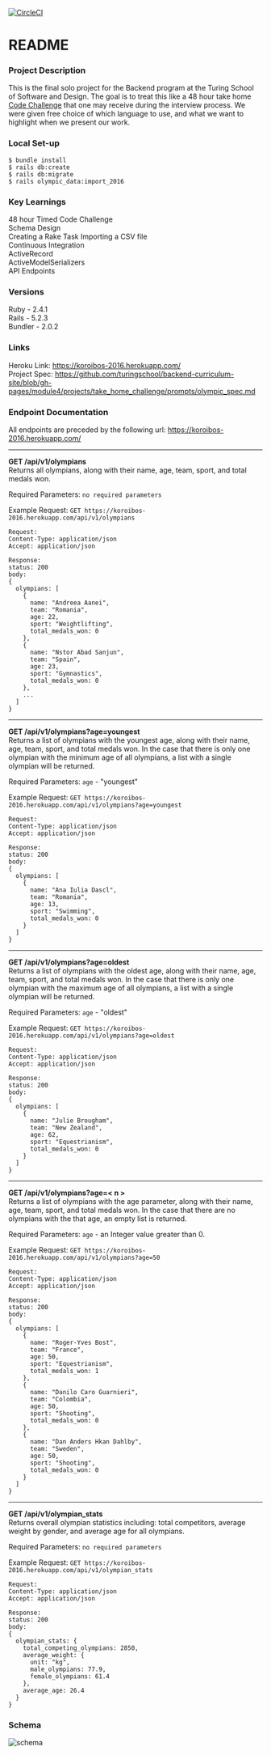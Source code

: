 [![CircleCI](https://circleci.com/gh/CSheesley/koroibos.svg?style=svg)](https://circleci.com/gh/CSheesley/koroibos)
# README


### Project Description
This is the final solo project for the Backend program at the Turing School of Software and Design. The goal is to treat this like a 48 hour take home [Code Challenge](https://github.com/turingschool/backend-curriculum-site/blob/gh-pages/module4/projects/take_home_challenge/prompts/olympic_spec.md) that one may receive during the interview process. We were given free choice of which language to use, and what we want to highlight when we present our work.

### Local Set-up
`$ bundle install`  
`$ rails db:create`  
`$ rails db:migrate`  
`$ rails olympic_data:import_2016`  

### Key Learnings
48 hour Timed Code Challenge  
Schema Design  
Creating a Rake Task
Importing a CSV file  
Continuous Integration  
ActiveRecord  
ActiveModelSerializers  
API Endpoints  

### Versions
Ruby - 2.4.1  
Rails - 5.2.3  
Bundler - 2.0.2  

### Links
Heroku Link: https://koroibos-2016.herokuapp.com/     
Project Spec: https://github.com/turingschool/backend-curriculum-site/blob/gh-pages/module4/projects/take_home_challenge/prompts/olympic_spec.md

### Endpoint Documentation
All endpoints are preceded by the following url: https://koroibos-2016.herokuapp.com/

---
**GET /api/v1/olympians**  
Returns all olympians, along with their name, age, team, sport, and total medals won.

Required Parameters:
`no required parameters`

Example Request:
`GET https://koroibos-2016.herokuapp.com/api/v1/olympians`
```
Request:
Content-Type: application/json
Accept: application/json
```
```
Response:
status: 200
body:
{
  olympians: [
    {
      name: "Andreea Aanei",
      team: "Romania",
      age: 22,
      sport: "Weightlifting",
      total_medals_won: 0
    },
    {
      name: "Nstor Abad Sanjun",
      team: "Spain",
      age: 23,
      sport: "Gymnastics",
      total_medals_won: 0
    },
    ...
  ]
}
```
---
**GET /api/v1/olympians?age=youngest**  
Returns a list of olympians with the youngest age, along with their name, age, team, sport, and total medals won. In the case that there is only one olympian with the minimum age of all olympians, a list with a single olympian will be returned.

Required Parameters:
`age` - "youngest"

Example Request:
`GET https://koroibos-2016.herokuapp.com/api/v1/olympians?age=youngest`
```
Request:
Content-Type: application/json
Accept: application/json
```
```
Response:
status: 200
body:
{
  olympians: [
    {
      name: "Ana Iulia Dascl",
      team: "Romania",
      age: 13,
      sport: "Swimming",
      total_medals_won: 0
    }
  ]
}
```
---
**GET /api/v1/olympians?age=oldest**  
Returns a list of olympians with the oldest age, along with their name, age, team, sport, and total medals won. In the case that there is only one olympian with the maximum age of all olympians, a list with a single olympian will be returned.

Required Parameters:
`age` - "oldest"

Example Request:
`GET https://koroibos-2016.herokuapp.com/api/v1/olympians?age=oldest`
```
Request:
Content-Type: application/json
Accept: application/json
```
```
Response:
status: 200
body:
{
  olympians: [
    {
      name: "Julie Brougham",
      team: "New Zealand",
      age: 62,
      sport: "Equestrianism",
      total_medals_won: 0
    }
  ]
}
```
---
**GET /api/v1/olympians?age=< n >**  
Returns a list of olympians with the age parameter, along with their name, age, team, sport, and total medals won. In the case that there are no olympians with the that age, an empty list is returned.

Required Parameters:
`age` - an Integer value greater than 0.

Example Request:
`GET https://koroibos-2016.herokuapp.com/api/v1/olympians?age=50`
```
Request:
Content-Type: application/json
Accept: application/json
```
```
Response:
status: 200
body:
{
  olympians: [
    {
      name: "Roger-Yves Bost",
      team: "France",
      age: 50,
      sport: "Equestrianism",
      total_medals_won: 1
    },
    {
      name: "Danilo Caro Guarnieri",
      team: "Colombia",
      age: 50,
      sport: "Shooting",
      total_medals_won: 0
    },
    {
      name: "Dan Anders Hkan Dahlby",
      team: "Sweden",
      age: 50,
      sport: "Shooting",
      total_medals_won: 0
    }
  ]
}
```
---
**GET /api/v1/olympian_stats**  
Returns overall olympian statistics including: total competitors, average weight by gender, and average age for all olympians.

Required Parameters:
`no required parameters`

Example Request:
`GET https://koroibos-2016.herokuapp.com/api/v1/olympian_stats`
```
Request:
Content-Type: application/json
Accept: application/json
```
```
Response:
status: 200
body:
{
  olympian_stats: {
    total_competing_olympians: 2850,
    average_weight: {
      unit: "kg",
      male_olympians: 77.9,
      female_olympians: 61.4
    },
    average_age: 26.4
  }
}
```

### Schema
![schema](korobois_schema.png)
